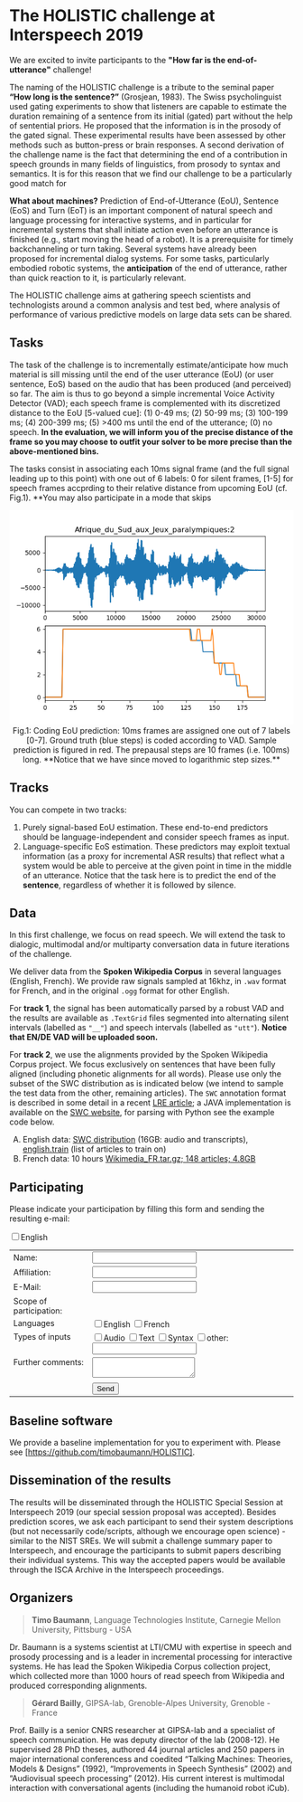 # The HOLISTIC challenge at Interspeech 2019

We are excited to invite participants to the **"How far is the end-of-utterance"** challenge!

The naming of the HOLISTIC challenge is a tribute to the seminal paper **“How long is the sentence?”** (Grosjean, 1983). 
The Swiss psycholinguist used gating experiments to show that listeners are capable to estimate the duration 
remaining of a sentence from its initial (gated) part without the help of sentential priors. 
He proposed that the information is in the prosody of the gated signal. 
These experimental results have been assessed by other methods such as button-press or brain responses.
A second derivation of the challenge name is the fact that determining the end of a contribution in speech grounds in many fields of linguistics, 
from prosody to syntax and semantics. It is for this reason that we find our challenge to be a particularly good match for 

**What about machines?** Prediction of End-of-Utterance (EoU), Sentence (EoS) and Turn (EoT) is an important component of natural speech and language processing for interactive systems, 
and in particular for incremental systems that shall initiate action even before an utterance is finished (e.g., start moving the head of a robot).
It is a prerequisite for timely backchanneling or turn taking. Several systems have already been proposed for incremental dialog systems. 
For some tasks, particularly embodied robotic systems, the **anticipation** of the end of utterance, rather than quick reaction to it, is particularly relevant.

The HOLISTIC challenge aims at gathering speech scientists and technologists around a common analysis and test bed, 
where analysis of performance of various predictive models on large data sets can be shared.

## Tasks
The task of the challenge is to incrementally estimate/anticipate how much material is sill missing until 
the end of the user utterance (EoU) (or user sentence, EoS) based on the audio that has been produced (and perceived) so far.
The aim is thus to go beyond a simple incremental Voice Activity Detector (VAD); 
each speech frame is complemented with its discretized distance to the EoU [5-valued cue]: 
(1) 0-49 ms; (2) 50-99 ms; (3) 100-199 ms; (4) 200-399 ms; (5) >400 ms until the end of the utterance; (0) no speech.
**In the evaluation, we will inform you of the precise distance of the frame 
so you may choose to outfit your solver to be more precise than the above-mentioned bins.**

The tasks consist in associating each 10ms signal frame (and the full signal leading up to this point) with one out of 6 labels: 
0 for silent frames, [1-5] for speech frames accprding to their relative distance from upcoming EoU (cf. Fig.1).
**You may also participate in a mode that skips 

<p align="center"><img src="pred_EoU.png" /><br/>
Fig.1: Coding EoU prediction: 10ms frames are assigned one out of 7 labels [0-7]. Ground truth (blue steps) is coded according to VAD. Sample prediction is figured in red. The prepausal steps are 10 frames (i.e. 100ms) long. **Notice that we have since moved to logarithmic step sizes.**
</p>

## Tracks
You can compete in two tracks:
1. Purely signal-based EoU estimation. 
These end-to-end predictors should be language-independent and consider speech frames as input.
2. Language-specific EoS estimation. These predictors may exploit textual information
(as a proxy for incremental ASR results) that reflect what a system would be able to 
perceive at the given point in time in the middle of an utterance. Notice that the task 
here is to predict the end of the **sentence**, regardless of whether it is followed by silence.

## Data
In this first challenge, we focus on read speech. We will extend the task to dialogic, 
multimodal and/or multiparty conversation data in future iterations of the challenge.

We deliver data from the **Spoken Wikipedia Corpus** in several languages (English, French). We provide raw signals sampled at 16khz, in `.wav` format for French, and in the original `.ogg` format for other English. 

For **track 1**, the signal has been automatically parsed by a robust VAD and the results are available as `.TextGrid` files segmented into alternating silent intervals (labelled as `"__"`) and speech intervals (labelled as `"utt"`). **Notice that EN/DE VAD will be uploaded soon.**
 
For **track 2**, we use the alignments provided by the Spoken Wikipedia Corpus project. 
We focus exclusively on sentences that have been fully aligned (including phonetic alignments for all words).
Please use only the subset of the SWC distribution as is indicated below 
(we intend to sample the test data from the other, remaining articles).
The `SWC` annotation format is described in some detail in a recent [LRE article](https://nats-www.informatik.uni-hamburg.de/pub/User/TimoBaumann/Publications/lre-article.pdf); 
a JAVA implementation is available on the [SWC website](http://nats.gitlab.io/swc/), for parsing with Python see the example code below.

<ol type="A"><li>English data: <a href="https://www2.informatik.uni-hamburg.de/nats/pub/SWC/SWC_English.tar">SWC distribution</a> (16GB: audio and transcripts), 
<a href="english.train">english.train</a> (list of articles to train on)</li>
<li> French data: 10 hours <a href="https://drive.google.com/file/d/19RjZfzt5oPOWlOQXJRG36-TKpxSG-IG8/view?usp=sharing">Wikimedia_FR.tar.gz; 148 articles; 4.8GB</a></li>
<!--2. German data: 300 hours [.tar]-->
</ol>



## Participating
Please indicate your participation by filling this form and sending the resulting e-mail:

<form action="https://formspree.io/mail@timobaumann.de" method="POST">
  <input type="checkbox" name="languages" value="EN">English</input>
<table>
  <tr><td>Name:</td><td><input type="text" name="name"/></td></tr>
  <tr><td>Affiliation:</td><td><input type="text" name="affiliation"/></td></tr>
  <tr><td>E-Mail:</td><td><input type="email" name="_replyto"/></td></tr>
  <tr><td>Scope of participation:</td></tr>
  <tr><td valign="top">Languages</td><td>
  <input type="checkbox" name="languages" value="EN">English</input>
  <input type="checkbox" name="languages" value="FR">French</input><td></tr>
  <tr><td valign="top">Types of inputs</td><td>
  <input type="checkbox" name="types" value="audio">Audio</input>
  <input type="checkbox" name="types" value="text">Text</input>
  <input type="checkbox" name="types" value="both">Syntax</input>
  <input type="checkbox" name="types" value="other">other:</input><input type="text" name="typeother"/></td></tr>
  <tr><td valign="top">Further comments:</td><td><textarea name="comments"></textarea></td></tr>
  <tr><td></td><td><input type="submit" value="Send"/></td></tr>
</table>
</form> 

## Baseline software

We provide a baseline implementation for you to experiment with. Please see [https://github.com/timobaumann/HOLISTIC].


## Dissemination of the results
The results will be disseminated through the HOLISTIC Special Session at Interspeech 2019 (our special session proposal was accepted). 
Besides prediction scores, we ask each participant to send their system descriptions (but not necessarily code/scripts, although we encourage open science) - similar to the NIST SREs. 
We will submit a challenge summary paper to Interspeech, and  encourage the participants to submit papers describing their individual systems. This way the accepted papers would be available through the ISCA Archive in the Interspeech proceedings.

## Organizers

> **Timo Baumann**, Language Technologies Institute, Carnegie Mellon University, Pittsburg - USA

Dr. Baumann is a systems scientist at LTI/CMU with expertise in speech and 
prosody processing and is a leader in incremental processing for interactive systems. 
He has lead the Spoken Wikipedia Corpus collection project, which collected more than 
1000 hours of read speech from Wikipedia and produced corresponding alignments. 

> **Gérard Bailly**, GIPSA-lab, Grenoble-Alpes University, Grenoble - France

Prof. Bailly is a senior CNRS researcher at GIPSA-lab and
a specialist of speech communication. He was deputy director of the lab (2008-12). He supervised 28 PhD theses, authored 44 journal articles and 250 papers in major international conferencess and coedited “Talking Machines: Theories, Models \& Designs” (1992), “Improvements in Speech Synthesis” (2002) and “Audiovisual speech processing” (2012). His current interest is multimodal interaction with conversational agents (including the humanoid robot iCub).

